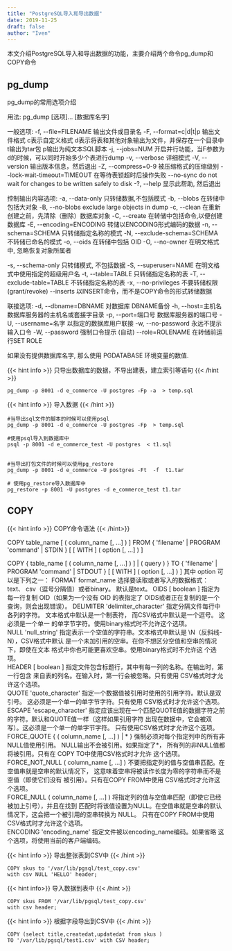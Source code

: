 ```yaml
---
title: "PostgreSQL导入和导出数据"
date: 2019-11-25
draft: false
author: "Iven"
---
```


本文介绍PostgreSQL导入和导出数据的功能，主要介绍两个命令pg_dump和COPY命令

<!--more-->


## pg_dump
pg_dump的常用选项介绍


用法:
  pg_dump [选项]... [数据库名字]

一般选项:
  -f, --file=FILENAME          输出文件或目录名
  -F, --format=c|d|t|p         输出文件格式 
                               c表示自定义格式
                               d表示将表和其他对象输出为文件，并保存在一个目录中
                               t输出为tar包
                               p输出为纯文本SQL脚本
  -j, --jobs=NUM               开启并行功能，当F参数为d的时候，可以同时开始多少个表进行dump
  -v, --verbose                详细模式
  -V, --version                输出版本信息，然后退出
  -Z, --compress=0-9           被压缩格式的压缩级别
  --lock-wait-timeout=TIMEOUT  在等待表锁超时后操作失败
  --no-sync                    do not wait for changes to be written safely to disk
  -?, --help                   显示此帮助, 然后退出

控制输出内容选项:
  -a, --data-only              只转储数据,不包括模式
  -b, --blobs                  在转储中包括大对象
  -B, --no-blobs               exclude large objects in dump
  -c, --clean                  在重新创建之前，先清除（删除）数据库对象
  -C, --create                 在转储中包括命令,以便创建数据库
  -E, --encoding=ENCODING      转储以ENCODING形式编码的数据
  -n, --schema=SCHEMA          只转储指定名称的模式
  -N, --exclude-schema=SCHEMA  不转储已命名的模式
  -o, --oids                   在转储中包括 OID
  -O, --no-owner               在明文格式中, 忽略恢复对象所属者

  -s, --schema-only            只转储模式, 不包括数据
  -S, --superuser=NAME         在明文格式中使用指定的超级用户名
  -t, --table=TABLE            只转储指定名称的表
  -T, --exclude-table=TABLE    不转储指定名称的表
  -x, --no-privileges          不要转储权限 (grant/revoke)
  --inserts                    以INSERT命令，而不是COPY命令的形式转储数据

联接选项:
  -d, --dbname=DBNAME       对数据库 DBNAME备份
  -h, --host=主机名        数据库服务器的主机名或套接字目录
  -p, --port=端口号        数据库服务器的端口号
  -U, --username=名字      以指定的数据库用户联接
  -w, --no-password        永远不提示输入口令
  -W, --password           强制口令提示 (自动)
  --role=ROLENAME          在转储前运行SET ROLE

如果没有提供数据库名字, 那么使用 PGDATABASE 环境变量的数值.


{{< hint info >}}
只导出数据库的数据，不导出建表，建立索引等语句
{{< /hint >}}
```text
pg_dump -p 8001 -d e_commerce -U postgres -Fp -a  > temp.sql
```

{{< hint info >}}
导入数据
{{< /hint >}}
```text
#当导出sql文件的脚本的时候可以使用psql
pg_dump -p 8001 -d e_commerce -U postgres -Fp  > temp.sql

#使用psql导入到数据库中
psql -p 8001 -d e_commerce_test -U postgres  < t1.sql 


#当导出打包文件的时候可以使用pg_restore
pg_dump -p 8001 -d e_commerce -U postgres -Ft  -f  t1.tar

# 使用pg_restore导入数据库中
pg_restore -p 8001 -U postgres -d e_commerce_test t1.tar 
```

## COPY
{{< hint info >}}
COPY命令语法
{{< /hint>}}

COPY table_name [ ( column_name [, ...] ) ]
    FROM { 'filename' | PROGRAM 'command' | STDIN }
    [ [ WITH ] ( option [, ...] ) ]

COPY { table_name [ ( column_name [, ...] ) ] | ( query ) }
    TO { 'filename' | PROGRAM 'command' | STDOUT }
    [ [ WITH ] ( option [, ...] ) ]
其中 option 可以是下列之一：
FORMAT format_name 选择要读取或者写入的数据格式： text、 csv（逗号分隔值）或者binary。 默认是text。
OIDS [ boolean ] 指定为每一行复制 OID（如果为一个没有 OID 的表指定了 OIDS或者正在复制的是一个查询，则会出现错误）。
DELIMITER 'delimiter_character' 指定分隔文件每行中各列的字符。
文本格式中默认是一个制表符， 而CSV格式中默认是一个逗号。
这必须是一个单一 的单字节字符。使用binary格式时不允许这个选项。  
NULL 'null_string'  指定表示一个空值的字符串。文本格式中默认是 \N（反斜线-N），CSV格式中默认 是一个未加引用的空串。在你不想区分空值和空串的情况下，即使在文本 格式中你也可能更喜欢空串。使用binary格式时不允许这 个选项。  
HEADER [ boolean ] 指定文件包含标题行，其中有每一列的名称。在输出时，第一行包含 来自表的列名。在输入时，第一行会被忽略。只有使用 CSV格式时才允许这个选项。  
QUOTE 'quote_character' 指定一个数据值被引用时使用的引用字符。默认是双引号。 这必须是一个单一的单字节字符。只有使用 CSV格式时才允许这个选项。
ESCAPE 'escape_character' 指定应该出现在一个匹配QUOTE值的数据字符之前 的字符。默认和QUOTE值一样（这样如果引用字符 出现在数据中，它会被双写）。这必须是一个单一的单字节字符。 只有使用CSV格式时才允许这个选项。  
FORCE_QUOTE { ( column_name [, ...] ) | * } 强制必须对每个指定列中的所有非NULL值使用引用。 NULL输出不会被引用。如果指定了*， 所有列的非NULL值都将被引用。只有在 COPY TO中使用CSV格式时才允许 这个选项。  
FORCE_NOT_NULL ( column_name [, ...] ) 不要把指定列的值与空值串匹配。在空值串就是空串的默认情况下， 这意味着空串将被读作长度为零的字符串而不是空值（即使它们没有 被引用）。只有在COPY FROM中使用 CSV格式时才允许这个选项。  
FORCE_NULL ( column_name [, ...] ) 将指定列的值与空值串匹配（即使它已经被加上引号），并且在找到 匹配时将该值设置为NULL。在空值串就是空串的默认 情况下，这会把一个被引用的空串转换为 NULL。 只有在COPY FROM中使用 CSV格式时才允许这个选项。  
ENCODING 'encoding_name'  指定文件被以encoding_name编码。如果省略 这个选项，将使用当前的客户端编码。  



{{< hint info >}}
导出整张表到CSV中
{{< /hint >}}
```text
COPY skus to '/var/lib/pgsql/test_copy.csv' 
with csv NULL 'HELLO' header;
```

{{< hint info>}}
导入数据到表中
{{< /hint >}}
```text
COPY skus FROM '/var/lib/pgsql/test_copy.csv' 
with csv header;
```

{{< hint info >}}
根据字段导出到CSV中
{{< /hint >}}
```text
COPY (select title,createdat,updatedat from skus ) 
TO '/var/lib/pgsql/test1.csv' with CSV header;
```
